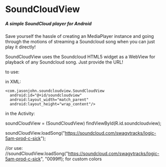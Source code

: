 # SoundCloudView
##### A simple SoundCloud player for Android

Save yourself the hassle of creating an MediaPlayer instance and going through the motions of streaming a Soundcloud song when you can just play it directly!

SoundCloudView uses the Soundcloud HTML5 widget as a WebView for playback of any Soundcloud song. Just provide the URL!

to use:

in XML:
```
<com.jasonjohn.soundcloudview.SoundCloudView
  android:id="@+id/soundcloudview"
  android:layout_width="match_parent"
  android:layout_height="wrap_content"/>
```

in the Activity:

soundCloudView = (SoundCloudView) findViewById(R.id.soundcloudview);

soundCloudView.loadSong("https://soundcloud.com/swagytracks/logic-5am-prod-c-sick");

//or use:
//soundCloudView.loadSong("https://soundcloud.com/swagytracks/logic-5am-prod-c-sick", "0099ff); for custom colors
